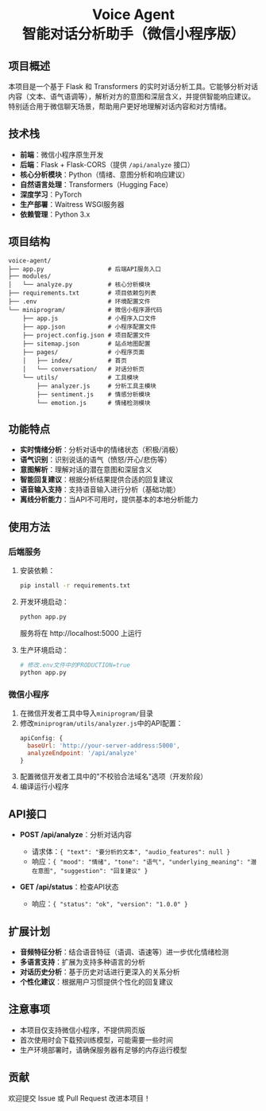 <div align="center">
  <h1>Voice Agent<br> 智能对话分析助手（微信小程序版）</h1>
</div>

## 项目概述
本项目是一个基于 Flask 和 Transformers 的实时对话分析工具。它能够分析对话内容（文本、语气语调等），解析对方的意图和深层含义，并提供智能响应建议。特别适合用于微信聊天场景，帮助用户更好地理解对话内容和对方情绪。

## 技术栈
- **前端**：微信小程序原生开发
- **后端**：Flask + Flask-CORS（提供 `/api/analyze` 接口）
- **核心分析模块**：Python（情绪、意图分析和响应建议）
- **自然语言处理**：Transformers（Hugging Face）
- **深度学习**：PyTorch
- **生产部署**：Waitress WSGI服务器
- **依赖管理**：Python 3.x

## 项目结构
```
voice-agent/
├── app.py                  # 后端API服务入口
├── modules/
│   └── analyze.py          # 核心分析模块
├── requirements.txt        # 项目依赖包列表
├── .env                    # 环境配置文件
└── miniprogram/            # 微信小程序源代码
    ├── app.js              # 小程序入口文件
    ├── app.json            # 小程序配置文件
    ├── project.config.json # 项目配置文件
    ├── sitemap.json        # 站点地图配置
    ├── pages/              # 小程序页面
    │   ├── index/          # 首页
    │   └── conversation/   # 对话分析页
    └── utils/              # 工具模块
        ├── analyzer.js     # 分析工具主模块
        ├── sentiment.js    # 情感分析模块
        └── emotion.js      # 情绪检测模块
```

## 功能特点
- **实时情绪分析**：分析对话中的情绪状态（积极/消极）
- **语气识别**：识别说话的语气（愤怒/开心/悲伤等）
- **意图解析**：理解对话的潜在意图和深层含义
- **智能回复建议**：根据分析结果提供合适的回复建议
- **语音输入支持**：支持语音输入进行分析（基础功能）
- **离线分析能力**：当API不可用时，提供基本的本地分析能力

## 使用方法

### 后端服务
1. 安装依赖：
   ```bash
   pip install -r requirements.txt
   ```

2. 开发环境启动：
   ```bash
   python app.py
   ```
   服务将在 http://localhost:5000 上运行

3. 生产环境启动：
   ```bash
   # 修改.env文件中的PRODUCTION=true
   python app.py
   ```

### 微信小程序
1. 在微信开发者工具中导入`miniprogram/`目录
2. 修改`miniprogram/utils/analyzer.js`中的API配置：
   ```javascript
   apiConfig: {
     baseUrl: 'http://your-server-address:5000',
     analyzeEndpoint: '/api/analyze'
   }
   ```
3. 配置微信开发者工具中的"不校验合法域名"选项（开发阶段）
4. 编译运行小程序

## API接口
- **POST /api/analyze**：分析对话内容
  - 请求体：`{ "text": "要分析的文本", "audio_features": null }`
  - 响应：`{ "mood": "情绪", "tone": "语气", "underlying_meaning": "潜在意图", "suggestion": "回复建议" }`

- **GET /api/status**：检查API状态
  - 响应：`{ "status": "ok", "version": "1.0.0" }`

## 扩展计划
- **音频特征分析**：结合语音特征（语调、语速等）进一步优化情绪检测
- **多语言支持**：扩展为支持多种语言的分析
- **对话历史分析**：基于历史对话进行更深入的关系分析
- **个性化建议**：根据用户习惯提供个性化的回复建议

## 注意事项
- 本项目仅支持微信小程序，不提供网页版
- 首次使用时会下载预训练模型，可能需要一些时间
- 生产环境部署时，请确保服务器有足够的内存运行模型

## 贡献
欢迎提交 Issue 或 Pull Request 改进本项目！
